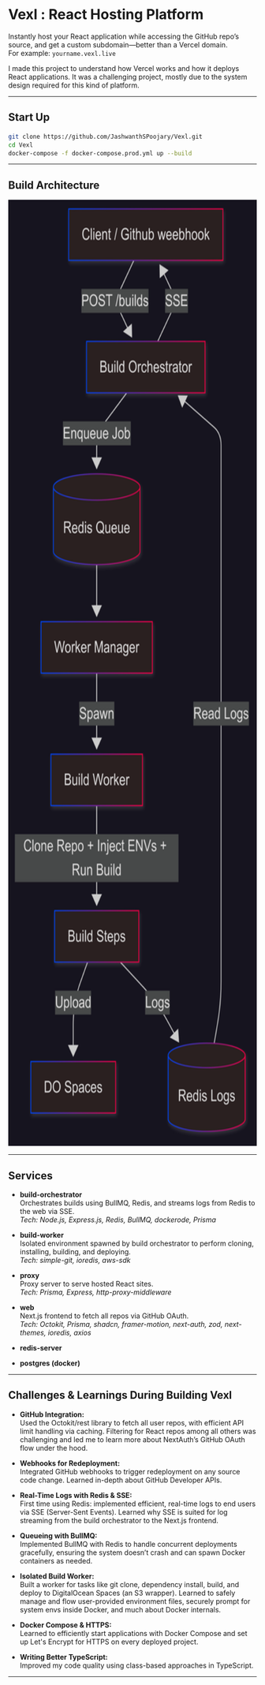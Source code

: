# Vexl : React Hosting Platform

Instantly host your React application while accessing the GitHub repo’s source, and get a custom subdomain—better than a Vercel domain.  
For example: `yourname.vexl.live`

I made this project to understand how Vercel works and how it deploys React applications. It was a challenging project, mostly due to the system design required for this kind of platform.

---

## Start Up

```bash
git clone https://github.com/JashwanthSPoojary/Vexl.git
cd Vexl
docker-compose -f docker-compose.prod.yml up --build
```

---

## Build Architecture

<p align="center">
  <img src="./docs/build-architecture.png" alt="Build Architecture" width="704" height="1919" />
</p>

---

## Services

- **build-orchestrator**  
  Orchestrates builds using BullMQ, Redis, and streams logs from Redis to the web via SSE.  
  _Tech: Node.js, Express.js, Redis, BullMQ, dockerode, Prisma_

- **build-worker**  
  Isolated environment spawned by build orchestrator to perform cloning, installing, building, and deploying.  
  _Tech: simple-git, ioredis, aws-sdk_

- **proxy**  
  Proxy server to serve hosted React sites.  
  _Tech: Prisma, Express, http-proxy-middleware_

- **web**  
  Next.js frontend to fetch all repos via GitHub OAuth.  
  _Tech: Octokit, Prisma, shadcn, framer-motion, next-auth, zod, next-themes, ioredis, axios_

- **redis-server**

- **postgres (docker)**

---

## Challenges & Learnings During Building Vexl

- **GitHub Integration:**  
  Used the Octokit/rest library to fetch all user repos, with efficient API limit handling via caching. Filtering for React repos among all others was challenging and led me to learn more about NextAuth’s GitHub OAuth flow under the hood.

- **Webhooks for Redeployment:**  
  Integrated GitHub webhooks to trigger redeployment on any source code change. Learned in-depth about GitHub Developer APIs.

- **Real-Time Logs with Redis & SSE:**  
  First time using Redis: implemented efficient, real-time logs to end users via SSE (Server-Sent Events). Learned why SSE is suited for log streaming from the build orchestrator to the Next.js frontend.

- **Queueing with BullMQ:**  
  Implemented BullMQ with Redis to handle concurrent deployments gracefully, ensuring the system doesn’t crash and can spawn Docker containers as needed.

- **Isolated Build Worker:**  
  Built a worker for tasks like git clone, dependency install, build, and deploy to DigitalOcean Spaces (an S3 wrapper). Learned to safely manage and flow user-provided environment files, securely prompt for system envs inside Docker, and much about Docker internals.

- **Docker Compose & HTTPS:**  
  Learned to efficiently start applications with Docker Compose and set up Let's Encrypt for HTTPS on every deployed project.

- **Writing Better TypeScript:**  
  Improved my code quality using class-based approaches in TypeScript.

---